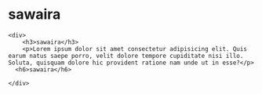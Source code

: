 <!DOCTYPE html>
<html lang="en">
<head>
    <meta charset="UTF-8">
    <meta name="viewport" content="width=device-width, initial-scale=1.0">
    <title>assignment 2</title>
<link rel="stylesheet" href="/style.css">
</head>
<body>
   <h1>sawaira</h1>
   
    <div>
        <h3>sawaira</h3>
        <p>Lorem ipsum dolor sit amet consectetur adipisicing elit. Quis earum natus saepe porro, velit dolore tempore cupiditate nisi illo. Soluta, quisquam dolore hic provident ratione nam unde ut in esse?</p>
      <h6>sawaira</h6>
       
    </div>
</body>
</html>
